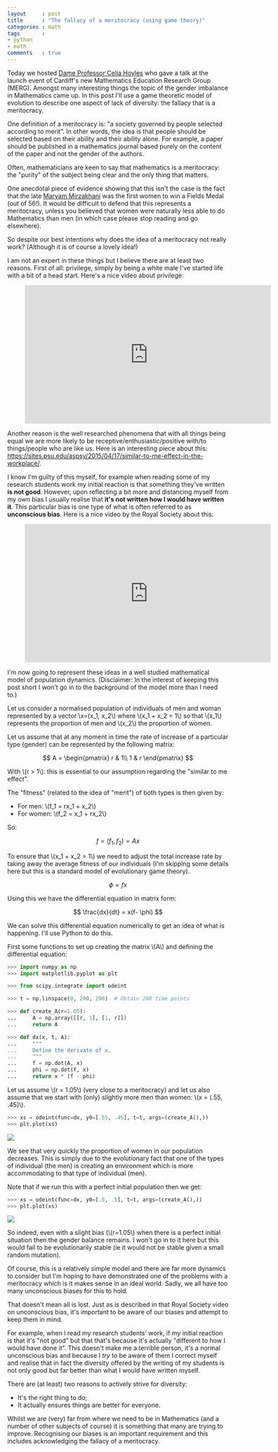 ```yaml
---
layout     : post
title      : "The fallacy of a meritocracy (using game theory)"
categories : math
tags       :
- python
- math
comments   : true
---
```


Today we hosted [Dame Professor Celia
Hoyles](http://www.ucl.ac.uk/ioe/about/ioe-life/academics/celia-hoyles) who gave
a talk at the launch event of Cardiff's new Mathematics Education Research Group
(MERG). Amongst many interesting things the topic of the gender imbalance in
Mathematics came up. In this post I'll use a game theoretic model of evolution
to describe one aspect of lack of diversity: the fallacy that is a meritocracy.

One definition of a meritocracy is: "a society governed by people selected
according to merit". In other words, the idea is that people should be selected
based on their ability and their ability alone. For example, a paper should
be published in a mathematics journal based purely on the content of the paper
and not the gender of the authors.

Often, mathematicians are keen to say that mathematics is a meritocracy: the
"purity" of the subject being clear and the only thing that matters.

One anecdotal piece of evidence showing that this isn't the case is the fact
that the late [Maryam
Mirzakhani](https://en.wikipedia.org/wiki/Maryam_Mirzakhani) was the first women
to win a Fields Medal (out of 56!). It would be difficult to defend that this
represents a meritocracy, unless you believed that women were naturally less
able to do Mathematics than men (in which case please stop reading and go
elsewhere).

So despite our best intentions why does the idea of a meritocracy not really
work? (Although it is of course a lovely idea!)

I am not an expert in these things but I believe there are at least two reasons.
First of all: privilege, simply by being a white male I've started life with a
bit of a head start. Here's a nice video about privilege:

<div class="video">
    <figure>
<iframe width="560" height="315" src="https://www.youtube.com/embed/EIJqtWUiUCs"
frameborder="0" gesture="media" allowfullscreen></iframe>
    </figure>
</div>

Another reason is the well researched phenomena that with all things being equal
we are more likely to be receptive/enthusiastic/positive with/to things/people
who are like us. Here is an interesting piece about this:
https://sites.psu.edu/aspsy/2015/04/17/similar-to-me-effect-in-the-workplace/. 

I
know I'm guilty of this myself, for example when reading some of my research
students work my initial reaction is that something they've written **is not
good**. However, upon reflecting a bit more and distancing myself from my own
bias I usually realise that **it's not written how I would have written it**.
This particular bias is one type of what is often referred to as **unconscious
bias**. Here is a nice video by the Royal Society about this:

<div class="video">
    <figure>
<iframe width="560" height="315" src="https://www.youtube.com/embed/dVp9Z5k0dEE"
frameborder="0" gesture="media" allowfullscreen></iframe>
    </figure>
</div>

I'm now going to represent these ideas in a well studied mathematical model of
population dynamics. (Disclaimer: In the interest of keeping this post short I
won't go in to the background of the model more than I need to.)

Let us consider a normalised population of individuals of men and woman
represented by a vector \\x=(x_1, x_2\\) where \\(x_1 + x_2 = 1\\) so that
\\(x_1\\) represents the proportion of men and \\(x_2\\) the proportion of
women.

Let us assume that at any moment in time the rate of increase of a particular
type (gender) can be represented by the following matrix:

$$
A = \begin{pmatrix}
r & 1\\
1 & r
\end{pmatrix}
$$

With \\(r > 1\\): this is essential to our assumption regarding the "similar
to me effect".

The "fitness" (related to the idea of "merit") of both types is then given by:

- For men: \\(f_1 = rx_1 + x_2\\)
- For women: \\(f_2 = x_1 + rx_2\\)

So:

$$
f=(f_1, f_2) = Ax
$$

To ensure that \\(x_1 + x_2 = 1\\) we need to adjust the total increase rate by
taking away the average fitness of our individuals (I'm skipping some details
here but this is a standard model of evolutionary game theory).

$$
\phi = fx
$$

Using this we have the differential equation in matrix form:

$$
\frac{dx}{dt} = x(f- \phi)
$$

We can solve this differential equation numerically to get an idea of what is
happening. I'll use Python to do this.

First some functions to set
up creating the matrix \\(A\\) and defining the differential equation:

```python
>>> import numpy as np
>>> import matplotlib.pyplot as plt

>>> from scipy.integrate import odeint

>>> t = np.linspace(0, 200, 200)  # Obtain 200 time points

>>> def create_A(r=1.05):
...     A = np.array([[r, 1], [1, r]])
...     return A

>>> def dx(x, t, A):
...     """
...     Define the derivate of x.
...     """
...     f = np.dot(A, x)
...     phi = np.dot(f, x)
...     return x * (f - phi)

```

Let us assume \\(r = 1.05\\) (very close to a
meritocracy) and let us also assume that we start with (only) slightly more men
than women: \\(x = (.55, .45)\\).

```python
>>> xs = odeint(func=dx, y0=[.55, .45], t=t, args=(create_A(),))
>>> plt.plot(xs)
```

![]({{site.baseurl}}/assets/images/meritocracy_evolution.svg)

We see that very quickly the proportion of women in our population decreases.
This is simply due to the evolutionary fact that one of the types of individual
(the men) is creating an environment which is more accommodating to that type of
individual (men).

Note that if we run this with a perfect initial population then we get:

```python
>>> xs = odeint(func=dx, y0=[.5, .5], t=t, args=(create_A(),))
>>> plt.plot(xs)
```

![]({{site.baseurl}}/assets/images/meritocracy_evolution_perfect.svg)

So indeed, even with a slight bias (\\(r=1.05\\) when there is a perfect initial
situation then the gender balance remains. I won't go in to it here but this
would fail to be evolutionarily stable (ie it would not be stable given a small
random mutation).

Of course, this is a relatively simple model and there are far more dynamics
to consider but I'm hoping to have demonstrated one of the problems with a
meritocracy which is it makes sense in an ideal world. Sadly, we all have too
many unconscious biases for this to hold.

That doesn't mean all is lost. Just as is described in that Royal Society
video on unconscious bias, it's important to be aware of our biases and attempt
to keep them in mind.

For example, when I read my research students' work, if my initial reaction is
that it's "not good" but that that's because it's actually "different to how I
would have done it". This doesn't make me a terrible person, it's a normal
unconscious bias and because I *try* to be aware of them I correct myself and
realise that in fact the diversity offered by the writing of my students is not
only good but far better than what I would have written myself.

There are (at least) two reasons to actively strive for diversity:

- It's the right thing to do;
- It actually ensures things are better for everyone.

Whilst we are (very) far from where we need to be in Mathematics (and a number
of other subjects of course) it is something that many are trying to improve.
Recognising our biases is an important requirement and this includes
acknowledging the fallacy of a meritocracy.
